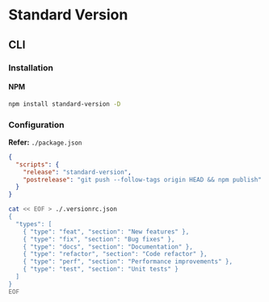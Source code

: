 # Standard Version

## CLI

### Installation

#### NPM

```sh
npm install standard-version -D
```

### Configuration

**Refer:** `./package.json`

```json
{
  "scripts": {
    "release": "standard-version",
    "postrelease": "git push --follow-tags origin HEAD && npm publish"
  }
}
```

```sh
cat << EOF > ./.versionrc.json
{
  "types": [
    { "type": "feat", "section": "New features" },
    { "type": "fix", "section": "Bug fixes" },
    { "type": "docs", "section": "Documentation" },
    { "type": "refactor", "section": "Code refactor" },
    { "type": "perf", "section": "Performance improvements" },
    { "type": "test", "section": "Unit tests" }
  ]
}
EOF
```
